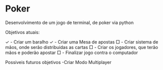 # Poker

Desenvolvimento de um jogo de terminal, de poker via python


Objetivos atuais:

✓ - Criar um baralho
✓ - Criar uma Mesa de apostas
□ - Criar sistema de mãos, onde serão distribuidas as cartas
□ - Criar os jogadores, que terão mãos e poderão apostar
□ - Finalizar jogo contra o computador

Possiveis futuros objetivos
-Criar Modo Multiplayer
